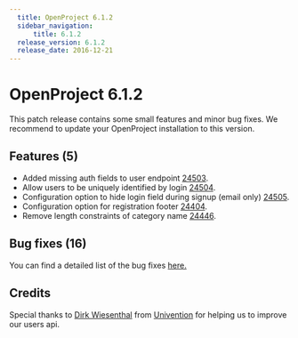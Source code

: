 ```yaml
---
  title: OpenProject 6.1.2
  sidebar_navigation:
      title: 6.1.2
  release_version: 6.1.2
  release_date: 2016-12-21
---
```


# OpenProject 6.1.2

This patch release contains some small features and minor bug fixes. We
recommend to update your OpenProject installation to this version.

## Features (5)

  - Added missing auth fields to user
    endpoint [24503](https://community.openproject.com/projects/openproject/work_packages/24503).
  - Allow users to be uniquely identified by
    login [24504](https://community.openproject.com/projects/openproject/work_packages/24504).
  - Configuration option to hide login field during signup (email
    only) [24505](https://community.openproject.com/projects/openproject/work_packages/24505/relations).
  - Configuration option for registration footer
    [24404](https://community.openproject.com/projects/openproject/work_packages/24404).
  - Remove length constraints of category
    name [24446](https://community.openproject.com/projects/openproject/work_packages/24446).

## Bug fixes (16)

You can find a detailed list of the bug
fixes [here.](https://community.openproject.com/versions/822)

## Credits

Special thanks to [Dirk Wiesenthal](https://github.com/dwiesent) from
[Univention](https://www.univention.de/) for helping us to improve our
users api.


